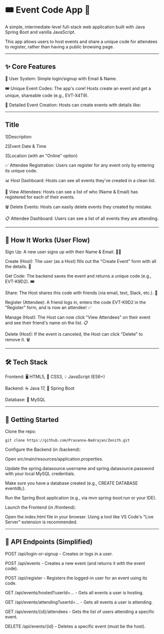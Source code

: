 # 🎟️ Event Code App 🚀

A simple, intermediate-level full-stack web application built with Java Spring Boot and vanilla JavaScript.

This app allows users to host events and share a unique code for attendees to register, rather than having a public browsing page.

---

## ✨ Core Features

👤 User System: Simple login/signup with Email & Name.

🎟️ Unique Event Codes: The app's core! Hosts create an event and get a unique, shareable code (e.g., EVT-X4T9).

📝 Detailed Event Creation: Hosts can create events with details like:

---

## Title

1]Description

2]Event Date & Time

3]Location (with an "Online" option)

✅ Attendee Registration: Users can register for any event only by entering its unique code.

📊 Host Dashboard: Hosts can see all events they've created in a clean list.

👀 View Attendees: Hosts can see a list of who (Name & Email) has registered for each of their events.

🗑️ Delete Events: Hosts can easily delete events they created by mistake.

📋 Attendee Dashboard: Users can see a list of all events they are attending.

---

## 🌊 How It Works (User Flow)

Sign Up: A new user signs up with their Name & Email. 🧑‍💻

Create (Host): The user (as a Host) fills out the "Create Event" form with all the details. 📝

Get Code: The backend saves the event and returns a unique code (e.g., EVT-K9D2). 🎟️

Share: The Host shares this code with friends (via email, text, Slack, etc.). 💬

Register (Attendee): A friend logs in, enters the code EVT-K9D2 in the "Register" form, and is now an attendee! ✅

Manage (Host): The Host can now click "View Attendees" on their event and see their friend's name on the list. 📋

Delete (Host): If the event is canceled, the Host can click "Delete" to remove it. 🗑️

---

## 🛠️ Tech Stack

Frontend: 🖥️ HTML5, 🎨 CSS3, 💡 JavaScript (ES6+)

Backend: ☕ Java 17, 🌱 Spring Boot

Database: 🐬 MySQL

---

## 🚀 Getting Started

Clone the repo:
~~~
git clone https://github.com/Prasanna-Nadrajan/Zenith.git
~~~


Configure the Backend (in /backend):

Open src/main/resources/application.properties.

Update the spring.datasource.username and spring.datasource.password with your local MySQL credentials.

Make sure you have a database created (e.g., CREATE DATABASE eventdb;).

Run the Spring Boot application (e.g., via mvn spring-boot:run or your IDE).

Launch the Frontend (in /frontend):

Open the index.html file in your browser. Using a tool like VS Code's "Live Server" extension is recommended.

---

## 🔌 API Endpoints (Simplified)

POST /api/login-or-signup - Creates or logs in a user.

POST /api/events - Creates a new event (and returns it with the event code).

POST /api/register - Registers the logged-in user for an event using its code.

GET /api/events/hosted?userId=... - Gets all events a user is hosting.

GET /api/events/attending?userId=... - Gets all events a user is attending.

GET /api/events/{id}/attendees - Gets the list of users attending a specific event.

DELETE /api/events/{id} - Deletes a specific event (must be the host).
